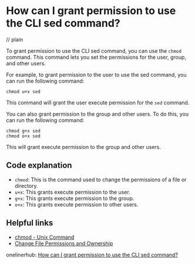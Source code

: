 # How can I grant permission to use the CLI sed command?
// plain

To grant permission to use the CLI sed command, you can use the `chmod` command. This command lets you set the permissions for the user, group, and other users.

For example, to grant permission to the user to use the sed command, you can run the following command:

```
chmod u+x sed
```

This command will grant the user execute permission for the `sed` command.

You can also grant permission to the group and other users. To do this, you can run the following command:

```
chmod g+x sed
chmod o+x sed
```

This will grant execute permission to the group and other users.

## Code explanation

- `chmod`: This is the command used to change the permissions of a file or directory.
- `u+x`: This grants execute permission to the user.
- `g+x`: This grants execute permission to the group.
- `o+x`: This grants execute permission to other users.

## Helpful links
- [chmod - Unix Command](https://www.computerhope.com/unix/uchmod.htm)
- [Change File Permissions and Ownership](https://linuxize.com/post/how-to-change-file-permissions-and-ownership/)

onelinerhub: [How can I grant permission to use the CLI sed command?](https://onelinerhub.com/cli-sed/how-can-i-grant-permission-to-use-the-cli-sed-command)